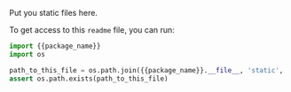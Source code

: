Put you static files here.

To get access to this `readme` file, you can run:
```python
import {{package_name}}
import os

path_to_this_file = os.path.join({{package_name}}.__file__, 'static', 'README.md')
assert os.path.exists(path_to_this_file)
```
